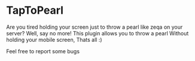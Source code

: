 # TapToPearl
Are you tired holding your screen just to throw a pearl like zeqa on your server? 
Well, say no more! 
This plugin allows you to throw a pearl Without holding your mobile screen, Thats all :)

Feel free to report some bugs
